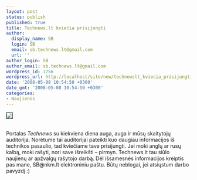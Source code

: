 ```yaml
---
layout: post
status: publish
published: true
title: Technews.lt kviečia prisijungti
author:
  display_name: SB
  login: SB
  email: sb.technews.lt@gmail.com
  url: ''
author_login: SB
author_email: sb.technews.lt@gmail.com
wordpress_id: 1756
wordpress_url: http://localhost/site/new/technewslt_kviecia_prisijungti/
date: '2008-05-08 10:54:50 +0300'
date_gmt: '2008-05-08 10:54:50 +0300'
categories:
- Naujienos
---
```

<div class="imgright"><img src="http://img205.imageshack.us/img205/2567/technewsec3.png" border="1"></div>
<p><br>Portalas <i>Technews</i> su kiekviena diena auga, auga ir mūsų skaitytojų auditorija. Norėtume tai auditorijai pateikti kuo daugiau informacijos iš technikos pasaulio, tad kviečiame tave prisijungti. Jei moki anglų ar rusų kalbą, moki rašyti, nori save išreikšti – pirmyn. Technews.lt tau siūlo naujienų ar apžvalgų rašytojo darbą. Dėl išsamesnės informacijos kreiptis pas mane, SB@nkm.lt elektroniniu paštu. Būtų neblogai, jei atsiųstum darbo pavyzdį :)</p>
